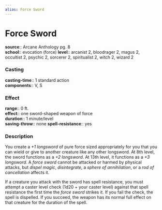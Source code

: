 ```yaml
---
alias: Force Sword
---
```


# Force Sword 

**source**:: Arcane Anthology pg. 8  
**school**:: evocation (force)
**level**:: arcanist 2, bloodrager 2, magus 2, occultist 2, psychic 2, sorcerer 2, spiritualist 2, witch 2, wizard 2

### Casting 

**casting-time**:: 1 standard action  
**components**:: V, S

### Effect 

**range**:: 0 ft.  
**effect**:: one sword-shaped weapon of force  
**duration**:: 1 minute/level  
**saving-throw**:: none
**spell-resistance**:: yes

### Description 

You create a *+1 longsword* of pure force sized appropriately for you that you can wield or give to another creature like any other longsword. At 8th level, the sword functions as a *+2 longsword*. At 13th level, it functions as a *+3 longsword*. A *force sword* cannot be attacked or harmed by physical attacks, but *dispel magic*, *disintegrate*, a *sphere of annihilation*, or a *rod of cancellation* affects it.  
  
If a creature you attack with the sword has spell resistance, you must attempt a caster level check (1d20 + your caster level) against that spell resistance the first time the *force sword* strikes it. If you fail the check, the spell is dispelled. If you succeed, the weapon has its normal full effect on that creature for the duration of the spell.

